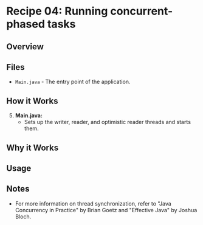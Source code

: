 # Recipe 04: Running concurrent-phased tasks

## Overview

## Files

- `Main.java` - The entry point of the application.

## How it Works
5. **Main.java:**
    - Sets up the writer, reader, and optimistic reader threads and starts them.

## Why it Works

## Usage

## Notes
- For more information on thread synchronization, refer to "Java Concurrency in Practice" by Brian Goetz and "Effective Java" by Joshua Bloch.


